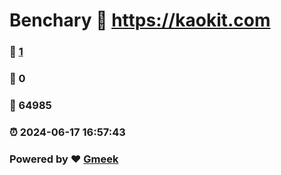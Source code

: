 # Benchary :link: https://kaokit.com 
### :page_facing_up: [1](https://kaokit.com/tag.html) 
### :speech_balloon: 0 
### :hibiscus: 64985 
### :alarm_clock: 2024-06-17 16:57:43 
### Powered by :heart: [Gmeek](https://github.com/Meekdai/Gmeek)
